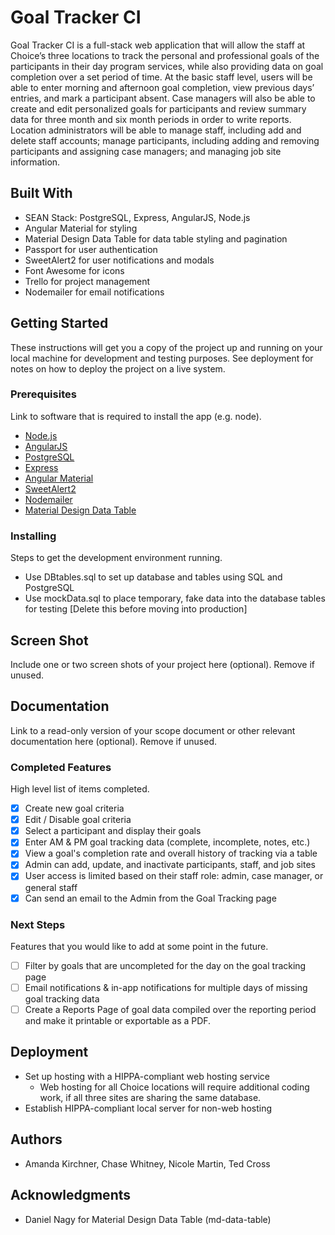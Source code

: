 # Goal Tracker CI

Goal Tracker CI is a full-stack web application that will allow the staff at Choice’s three locations to track the personal and professional goals of the participants in their day program services, while also providing data on goal completion over a set period of time. At the basic staff level, users will be able to enter morning and afternoon goal completion, view previous days’ entries, and mark a participant absent. Case managers will also be able to create and edit personalized goals for participants and review summary data for three month and six month periods in order to write reports. Location administrators will be able to manage staff, including add and delete staff accounts; manage participants, including adding and removing participants and assigning case managers; and managing job site information.


## Built With

- SEAN Stack: PostgreSQL, Express, AngularJS, Node.js
- Angular Material for styling
- Material Design Data Table for data table styling and pagination
- Passport for user authentication
- SweetAlert2 for user notifications and modals
- Font Awesome for icons
- Trello for project management
- Nodemailer for email notifications

## Getting Started

These instructions will get you a copy of the project up and running on your local machine for development and testing purposes. See deployment for notes on how to deploy the project on a live system.

### Prerequisites

Link to software that is required to install the app (e.g. node).

- [Node.js](https://nodejs.org/en/)
- [AngularJS](https://angularjs.org/)
- [PostgreSQL](https://www.postgresql.org/)
- [Express](http://expressjs.com/)
- [Angular Material](https://material.angularjs.org/latest/)
- [SweetAlert2](https://limonte.github.io/sweetalert2/)
- [Nodemailer](https://nodemailer.com/about/)
- [Material Design Data Table](https://github.com/daniel-nagy/md-data-table)


### Installing

Steps to get the development environment running.

- Use DBtables.sql to set up database and tables using SQL and PostgreSQL
- Use mockData.sql to place temporary, fake data into the database tables for testing [Delete this before moving into production]

## Screen Shot

Include one or two screen shots of your project here (optional). Remove if unused.

## Documentation

Link to a read-only version of your scope document or other relevant documentation here (optional). Remove if unused.

### Completed Features

High level list of items completed.

- [x] Create new goal criteria
- [x] Edit / Disable goal criteria
- [x] Select a participant and display their goals
- [x] Enter AM & PM goal tracking data (complete, incomplete, notes, etc.)
- [x] View a goal's completion rate and overall history of tracking via a table
- [x] Admin can add, update, and inactivate participants, staff, and job sites
- [x] User access is limited based on their staff role: admin, case manager, or general staff
- [x] Can send an email to the Admin from the Goal Tracking page

### Next Steps

Features that you would like to add at some point in the future.

- [ ] Filter by goals that are uncompleted for the day on the goal tracking page
- [ ] Email notifications & in-app notifications for multiple days of missing goal tracking data
- [ ] Create a Reports Page of goal data compiled over the reporting period and make it printable or exportable as a PDF.

## Deployment

- Set up hosting with a HIPPA-compliant web hosting service
  - Web hosting for all Choice locations will require additional coding work, if all three sites are sharing the same database.
- Establish HIPPA-compliant local server for non-web hosting

## Authors

* Amanda Kirchner, Chase Whitney, Nicole Martin, Ted Cross


## Acknowledgments

- Daniel Nagy for Material Design Data Table (md-data-table)
